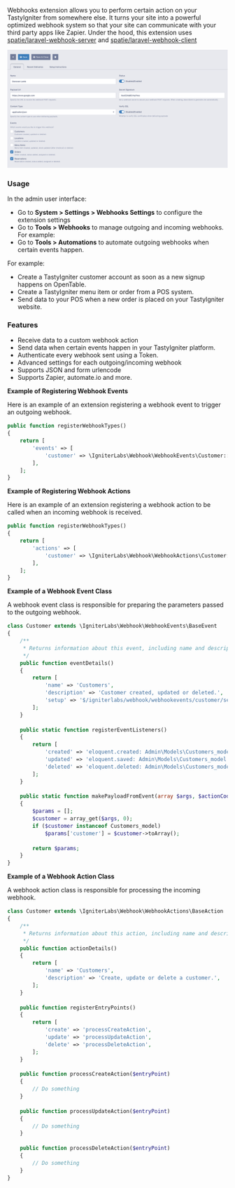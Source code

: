 Webhooks extension allows you to perform certain action on your TastyIgniter from somewhere else. 
It turns your site into a powerful optimized webhook system so that your site can communicate with 
your third party apps like Zapier. Under the hood, this extension uses 
[spatie/laravel-webhook-server](https://github.com/spatie/laravel-webhook-server) 
and [spatie/laravel-webhook-client](https://github.com/spatie/laravel-webhook-client) 

![screenshot](/screenshot.png)

### Usage

In the admin user interface:
- Go to **System > Settings > Webhooks Settings** to configure the extension settings
- Go to **Tools > Webhooks** to manage outgoing and incoming webhooks. For example:
- Go to **Tools > Automations** to automate outgoing webhooks when certain events happen. 

For example:
- Create a TastyIgniter customer account as soon as a new signup happens on OpenTable.
- Create a TastyIgniter menu item or order from a POS system.
- Send data to your POS when a new order is placed on your TastyIgniter website.

### Features

- Receive data to a custom webhook action
- Send data when certain events happen in your TastyIgniter platform.
- Authenticate every webhook sent using a Token.
- Advanced settings for each outgoing/incoming webhook
- Supports JSON and form urlencode
- Supports Zapier, automate.io and more.

**Example of Registering Webhook Events**

Here is an example of an extension registering a webhook event to trigger an outgoing webhook.

```php
public function registerWebhookTypes()
{
    return [
        'events' => [
            'customer' => \IgniterLabs\Webhook\WebhookEvents\Customer::class,
        ],
    ];
}
```

**Example of Registering Webhook Actions**

Here is an example of an extension registering a webhook action to be called when an incoming webhook is received.

```php
public function registerWebhookTypes()
{
    return [
        'actions' => [
            'customer' => \IgniterLabs\Webhook\WebhookActions\Customer::class,
        ],
    ];
}
```

**Example of a Webhook Event Class**

A webhook event class is responsible for preparing the parameters passed to the outgoing webhook.

```php
class Customer extends \IgniterLabs\Webhook\WebhookEvents\BaseEvent
{
    /**
     * Returns information about this event, including name and description.
     */
    public function eventDetails()
    {
        return [
            'name' => 'Customers',
            'description' => 'Customer created, updated or deleted.',
            'setup' => '$/igniterlabs/webhook/webhookevents/customer/setup.md',
        ];
    }

    public static function registerEventListeners()
    {
        return [
            'created' => 'eloquent.created: Admin\Models\Customers_model',
            'updated' => 'eloquent.saved: Admin\Models\Customers_model',
            'deleted' => 'eloquent.deleted: Admin\Models\Customers_model',
        ];
    }

    public static function makePayloadFromEvent(array $args, $actionCode = null)
    {
        $params = [];
        $customer = array_get($args, 0);
        if ($customer instanceof Customers_model)
            $params['customer'] = $customer->toArray();

        return $params;
    }
}
```

**Example of a Webhook Action Class**

A webhook action class is responsible for processing the incoming webhook.

```php
class Customer extends \IgniterLabs\Webhook\WebhookActions\BaseAction
{
    /**
     * Returns information about this action, including name and description.
     */
    public function actionDetails()
    {
        return [
            'name' => 'Customers',
            'description' => 'Create, update or delete a customer.',
        ];
    }

    public function registerEntryPoints()
    {
        return [
            'create' => 'processCreateAction',
            'update' => 'processUpdateAction',
            'delete' => 'processDeleteAction',
        ];
    }

    public function processCreateAction($entryPoint)
    {
        // Do something
    }

    public function processUpdateAction($entryPoint)
    {
        // Do something
    }

    public function processDeleteAction($entryPoint)
    {
        // Do something
    }
}
```

